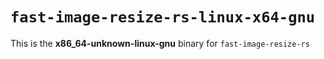 # `fast-image-resize-rs-linux-x64-gnu`

This is the **x86_64-unknown-linux-gnu** binary for `fast-image-resize-rs`
